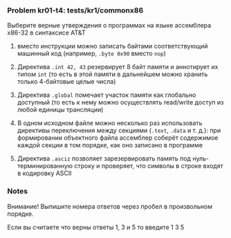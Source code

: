 ### Problem kr01-t4: tests/kr1/commonx86

Выберите верные утверждения о программах на языке ассемблера x86-32 в синтаксисе AT&T

1) вместо инструкции можно записать байтами соответствующий машинный код (например, `.byte 0x90`
вместо `nop`)

2) Директива `.int 42, 43` резервирует 8 байт памяти и аннотирует их типом `int` (то есть в этой
памяти в дальнейшем можно хранить только 4-байтовые целые числа)

3) Директива `.global` помечает участок памяти как глобально доступный (то есть к нему можно
осуществлять read/write доступ из любой единицы трансляции)

4) В одном исходном файле можно несколько раз использовать директивы переключения между секциями
(`.text`, `.data` и т. д.): при формировании объектного файла ассемблер соберёт содержимое каждой
секции в том порядке, как оно записано в программе

5) Директива `.asciz` позволяет зарезервировать память под нуль-терминированную строку и проверяет,
что символы в строке входят в кодировку ASCII

### Notes

Внимание! Выпишите номера ответов через пробел в произвольном порядке.

Если вы считаете что верны ответы 1, 3 и 5 то введите 1 3 5


